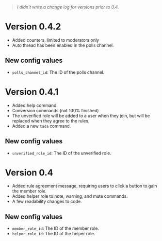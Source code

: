 > _I didn't write a change log for versions prior to 0.4._

# Version 0.4.2

- Added counters, limited to moderators only
- Auto thread has been enabled in the polls channel.

## New config values

- `polls_channel_id`: The ID of the polls channel.

# Version 0.4.1

- Added help command
- Conversion commands (not 100% finished)
- The unverified role will be added to a user when they join, but will be replaced when they agree to the rules.
- Added a new `tada` command.

## New config values

- `unverified_role_id`: The ID of the unverified role.

# Version 0.4

- Added rule agreement message, requiring users to click a button to gain the member role.
- Added helper role to note, warning, and mute commands.
- A few readability changes to code.

## New config values

- `member_role_id`: The ID of the member role.
- `helper_role_id`: The ID of the helper role.

